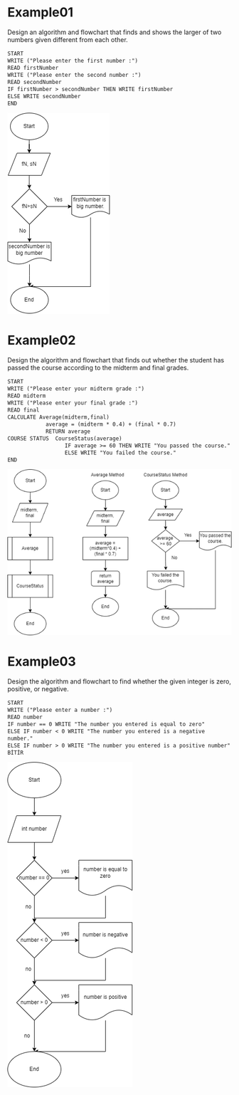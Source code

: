 <h1>Example01</h1>
<p>Design an algorithm and flowchart that finds and shows the larger of two numbers given different from each other.</p>

```
START
WRITE ("Please enter the first number :")
READ firstNumber
WRITE ("Please enter the second number :")
READ secondNumber
IF firstNumber > secondNumber THEN WRITE firstNumber
ELSE WRITE secondNumber
END
```
![Example02 Flowchart](/image/example01.png "Example02 Flowchart")

<h1>Example02</h1>
<p>Design the algorithm and flowchart that finds out whether the student has passed the course according to the midterm and final grades.</p>

```
START
WRITE ("Please enter your midterm grade :")
READ midterm
WRITE ("Please enter your final grade :")
READ final
CALCULATE Average(midterm,final)
            average = (midterm * 0.4) + (final * 0.7)
            RETURN average
COURSE STATUS  CourseStatus(average)
                  IF average >= 60 THEN WRITE "You passed the course."
                  ELSE WRITE "You failed the course."
END                  
```
![Example01 Flowchart](/image/example02.png "Example01 Flowchart")

<h1>Example03</h1>
<p>Design the algorithm and flowchart to find whether the given integer is zero, positive, or negative.</p>

```
START
WRITE ("Please enter a number :")
READ number
IF number == 0 WRITE "The number you entered is equal to zero"
ELSE IF number < 0 WRITE "The number you entered is a negative number."
ELSE IF number > 0 WRITE "The number you entered is a positive number"
BİTİR
```

![Example03 Flowchart](/image/example03.png "Example03 Flowchart")


